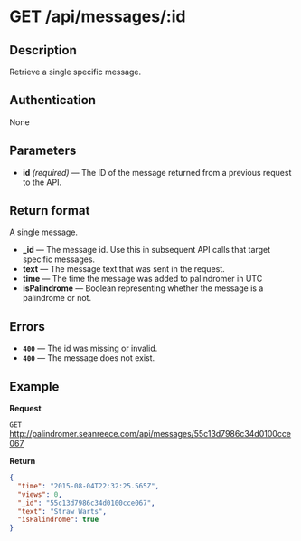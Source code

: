 # GET /api/messages/:id

## Description
Retrieve a single specific message.

## Authentication
None

## Parameters
- **id** _(required)_ — The ID of the message returned from a previous request to the API.

## Return format
A single message.

- **_id** — The message id. Use this in subsequent API calls that target specific messages.
- **text** — The message text that was sent in the request.
- **time** — The time the message was added to palindromer in UTC
- **isPalindrome** — Boolean representing whether the message is a palindrome or not.

## Errors
- **`400`** — The id was missing or invalid.
- **`400`** — The message does not exist.


## Example
**Request**

`GET` http://palindromer.seanreece.com/api/messages/55c13d7986c34d0100cce067

**Return**
``` json
{
  "time": "2015-08-04T22:32:25.565Z",
  "views": 0,
  "_id": "55c13d7986c34d0100cce067",
  "text": "Straw Warts",
  "isPalindrome": true
}
```
